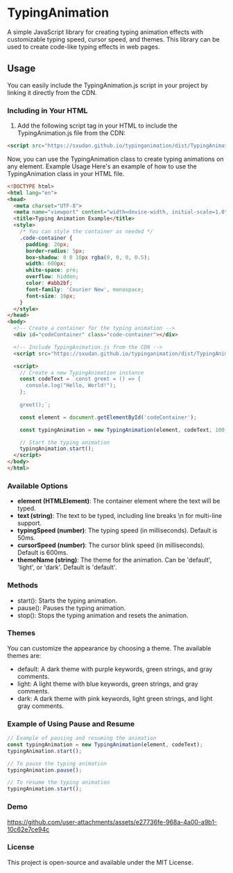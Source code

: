 # TypingAnimation

A simple JavaScript library for creating typing animation effects with customizable typing speed, cursor speed, and themes. This library can be used to create code-like typing effects in web pages.

## Usage

You can easily include the TypingAnimation.js script in your project by linking it directly from the CDN.

### Including in Your HTML

1. Add the following script tag in your HTML to include the TypingAnimation.js file from the CDN:

```html
<script src="https://sxudan.github.io/typinganimation/dist/TypingAnimation.js"></script>
```

Now, you can use the TypingAnimation class to create typing animations on any element.
Example Usage
Here's an example of how to use the TypingAnimation class in your HTML file.

```html
<!DOCTYPE html>
<html lang="en">
<head>
  <meta charset="UTF-8">
  <meta name="viewport" content="width=device-width, initial-scale=1.0">
  <title>Typing Animation Example</title>
  <style>
    /* You can style the container as needed */
    .code-container {
      padding: 20px;
      border-radius: 5px;
      box-shadow: 0 0 10px rgba(0, 0, 0, 0.5);
      width: 600px;
      white-space: pre;
      overflow: hidden;
      color: #abb2bf;
      font-family: 'Courier New', monospace;
      font-size: 16px;
    }
  </style>
</head>
<body>
  <!-- Create a container for the typing animation -->
  <div id="codeContainer" class="code-container"></div>

  <!-- Include TypingAnimation.js from the CDN -->
  <script src="https://sxudan.github.io/typinganimation/dist/TypingAnimation.js"></script>

  <script>
    // Create a new TypingAnimation instance
    const codeText = `const greet = () => {
      console.log("Hello, World!");
    };
    
    greet();`;

    const element = document.getElementById('codeContainer');

    const typingAnimation = new TypingAnimation(element, codeText, 100, 500, 'dark');

    // Start the typing animation
    typingAnimation.start();
  </script>
</body>
</html>
```

### Available Options
- **element (HTMLElement)**: The container element where the text will be typed.
- **text (string)**: The text to be typed, including line breaks \n for multi-line support.
- **typingSpeed (number)**: The typing speed (in milliseconds). Default is 50ms.
- **cursorSpeed (number)**: The cursor blink speed (in milliseconds). Default is 600ms.
- **themeName (string)**: The theme for the animation. Can be 'default', 'light', or 'dark'. Default is 'default'.

### Methods
- start(): Starts the typing animation.
- pause(): Pauses the typing animation.
- stop(): Stops the typing animation and resets the animation.

### Themes
You can customize the appearance by choosing a theme. The available themes are:

- default: A dark theme with purple keywords, green strings, and gray comments.
- light: A light theme with blue keywords, green strings, and gray comments.
- dark: A dark theme with pink keywords, light green strings, and light gray comments.

### Example of Using Pause and Resume

```javascript
// Example of pausing and resuming the animation
const typingAnimation = new TypingAnimation(element, codeText);
typingAnimation.start();

// To pause the typing animation
typingAnimation.pause();

// To resume the typing animation
typingAnimation.start();
```

### Demo


https://github.com/user-attachments/assets/e27736fe-968a-4a00-a9b1-10c62e7ce94c



### License
This project is open-source and available under the MIT License.
